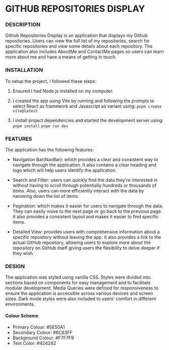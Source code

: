 # GITHUB REPOSITORIES DISPLAY

### DESCRIPTION

Github Repositories Display is an application that displays my Github repositories. Users can view the full list of my repositories, search for specific repositories and view some details about each repository. The application also includes AboutMe and ContactMe pages so users can learn more about me and have a means of getting in touch.

### INSTALLATION

To setup the project, I followed these steps:

1. Ensured I had Node.js installed on my computer.

2. I created the app using Vite by running and following the prompts to select React as framework and Javascript as variant using:
   `pnpm create vite@latest`

3. I install project dependencies and started the development server using:
   `pnpm install`
   `pnpm run dev`

### FEATURES

The application has the following features:

- Navigation Bar(NavBar): which provides a clear and consistent way to navigate through the application. It also contains a clear heading and logo which will help users identify the application.

- Search and Filter: users can quickly find the data they're interested in without having to scroll through potentially hundreds or thousands of items. Also, users can more efficiently interact with the data by narowing down the list of items.

- Pagination: which makes it easier for users to navigate through the data. They can easily move to the next page or go back to the previous page. It also provides a consistent layout and makes it easier to find specific items.

- Detailed View: provides users with comprehensive information about a specific repository without leaving the app. It also provides a link to the actual GitHub repository, allowing users to explore more about the repository on GitHub itself giving users the flexibility to delve deeper if they wish.

### DESIGN

The application was styled using vanilla CSS. Styles were divided into sections based on components for easy management and to facilitate modular development. Media Queries were defined for responsiveness to ensure the application is accessible across various devices and screen sizes. Dark mode styles were also included to users' comfort in different environments.

#### Colour Scheme

- Primary Colour: #5E50A1
- Secondary Colour: #6C63FF
- Background Colour: #F7F7F9
- Text Color: #424242

